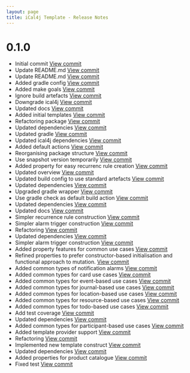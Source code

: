 ```yaml
---
layout: page
title: iCal4j Template - Release Notes
---
```


# 0.1.0

* Initial commit [View commit](http://github.com/ical4j/ical4j-template/commit/030b7b78a8b78e6974c14d986960d0b7a5602193)
* Update README.md [View commit](http://github.com/ical4j/ical4j-template/commit/a48bfdb2cab08b309fca672f8ede0b8ebad14349)
* Update README.md [View commit](http://github.com/ical4j/ical4j-template/commit/e1bc7facac290c069ee9c12f24d041ac767422e1)
* Added gradle config [View commit](http://github.com/ical4j/ical4j-template/commit/9e6896ab05a4544bc55f1719cb02429db739efd6)
* Added make goals [View commit](http://github.com/ical4j/ical4j-template/commit/8d900503452e08dd817b1656f89138a287a2c31d)
* Ignore build artefacts [View commit](http://github.com/ical4j/ical4j-template/commit/bc456a25bcb45550a50ccf654b8271847ad22f99)
* Downgrade ical4j [View commit](http://github.com/ical4j/ical4j-template/commit/6b9060fa3f2c3414bb19565ab015be69bd6b7150)
* Updated docs [View commit](http://github.com/ical4j/ical4j-template/commit/e58d1de1a7e234ddcf81459f18e27bda62b37bf3)
* Added initial templates [View commit](http://github.com/ical4j/ical4j-template/commit/e8031b35b08478b444b0edf57995ffe4e43a3f5b)
* Refactoring package [View commit](http://github.com/ical4j/ical4j-template/commit/e3813e70ca67575070b2cf92efb7132a74ab030e)
* Updated dependencies [View commit](http://github.com/ical4j/ical4j-template/commit/a267d699b75742a2f3ad7e06419982bdf44e2972)
* Updated gradle [View commit](http://github.com/ical4j/ical4j-template/commit/68cacaac5aef01cd715e17de75b322029d6dee5d)
* Updated ical4j dependencies [View commit](http://github.com/ical4j/ical4j-template/commit/9e9047eb286721a63eddafb91ff728ec3f1e1f25)
* Added default actions [View commit](http://github.com/ical4j/ical4j-template/commit/c6321d4c9011439504e9275cc1271f8bf2086892)
* Reorganising package structure [View commit](http://github.com/ical4j/ical4j-template/commit/79849c4d99c5d33e6f60e3f088a805ab34ef68eb)
* Use snapshot version temporarily [View commit](http://github.com/ical4j/ical4j-template/commit/b387bfe32fc76472c3d246c55b968b613046b557)
* Added property for easy recurrenc rule creation [View commit](http://github.com/ical4j/ical4j-template/commit/addb16814d3c46b78ece56136328737b6ed9c3a2)
* Updated overview [View commit](http://github.com/ical4j/ical4j-template/commit/66b5f8a563a23394a55b07f32349a21c8bbe3c33)
* Updated build config to use standard artefacts [View commit](http://github.com/ical4j/ical4j-template/commit/5ad076df9f2779f6b45b3240caa850fc49aa9e34)
* Updated dependencies [View commit](http://github.com/ical4j/ical4j-template/commit/7d7305afc6fec524777ef446e98faa104eca74b2)
* Upgraded gradle wrapper [View commit](http://github.com/ical4j/ical4j-template/commit/086c4657b21460dac37e19df51e3d91288a73713)
* Use gradle check as default build action [View commit](http://github.com/ical4j/ical4j-template/commit/5fa48504c184b4cca0aaf4abc9a1636ca0f699c5)
* Updated dependencies [View commit](http://github.com/ical4j/ical4j-template/commit/2ba1f4f15bdbda2d3f0a6b5cb42eb0be1b5e55f8)
* Updated docs [View commit](http://github.com/ical4j/ical4j-template/commit/c86f748badcd70d21bd9f5746713bafa6149c76e)
* Simpler recurrence rule construction [View commit](http://github.com/ical4j/ical4j-template/commit/0e7760d097ac914ec7adcedf505ca41f0b8aadba)
* Simpler alarm trigger construction [View commit](http://github.com/ical4j/ical4j-template/commit/3c398fa17e298f9ea503cb6d41e597076e9b0ee0)
* Refactoring [View commit](http://github.com/ical4j/ical4j-template/commit/902d40497fb575e7a6155925aee029387f52551d)
* Updated dependencies [View commit](http://github.com/ical4j/ical4j-template/commit/57d47b26a3090b959922fb5a5de8e8c96398e195)
* Simpler alarm trigger construction [View commit](http://github.com/ical4j/ical4j-template/commit/0b3bdd2fa108a76afe0af2eef883a1a0405a3f2d)
* Added property features for common use cases [View commit](http://github.com/ical4j/ical4j-template/commit/c4901582aed65e5fd42af02d56977c95e5b08a9a)
* Refined properties to prefer constructor-based initialisation and functional approach to mutation. [View commit](http://github.com/ical4j/ical4j-template/commit/3ca3080ccbc8dc965abe78778e350e4c52fe51eb)
* Added common types of notification alarms [View commit](http://github.com/ical4j/ical4j-template/commit/440b6165cd3c0f9c581ca933e2c3e0d4b79dcb5e)
* Added common types for card use cases [View commit](http://github.com/ical4j/ical4j-template/commit/57147fa25772e1a940ffc6742c3ef53aca3850c5)
* Added common types for event-based use cases [View commit](http://github.com/ical4j/ical4j-template/commit/1c45ca06c5e89b478f0b0f5dbb80facbeeafe750)
* Added common types for journal-based use cases [View commit](http://github.com/ical4j/ical4j-template/commit/df923fa5aa978ec38f99537dc79b00f8f0ebc34d)
* Added common types for location-based use cases [View commit](http://github.com/ical4j/ical4j-template/commit/0ccc2ea78f1db12101d755f425309e5e368d2330)
* Added common types for resource-based use cases [View commit](http://github.com/ical4j/ical4j-template/commit/93e34ea87a01d6b94e7fe7cad10e1a1d9c30936b)
* Added common types for todo-based use cases [View commit](http://github.com/ical4j/ical4j-template/commit/584136689ae6be09b275c25a1fd44ef1ffeaaa41)
* Add test coverage [View commit](http://github.com/ical4j/ical4j-template/commit/5eceddfe0403af84276e18d9c05588b2482f3e7b)
* Updated dependencies [View commit](http://github.com/ical4j/ical4j-template/commit/9124c79c00562178e8d981d3c2d49001b906e3b6)
* Added common types for participant-based use cases [View commit](http://github.com/ical4j/ical4j-template/commit/fe99ee0d29d193c9921bf0276e15b8216bd1143d)
* Added template provider support [View commit](http://github.com/ical4j/ical4j-template/commit/20014859f602305def727a74a712b3ec4e7d7636)
* Refactoring [View commit](http://github.com/ical4j/ical4j-template/commit/c47b9c051a5e92ccbcde589b38f9053cae69092b)
* Implemented new template construct [View commit](http://github.com/ical4j/ical4j-template/commit/ef88f6dbb7d98a7836f6fefa265d37dc1d14d3c0)
* Updated dependencies [View commit](http://github.com/ical4j/ical4j-template/commit/f59416ca382e7296ff42b55091db1d7eeeada014)
* Added properties for product catalogue [View commit](http://github.com/ical4j/ical4j-template/commit/be599bfdb9e1f06012d097d70724e6056c7ec394)
* Fixed test [View commit](http://github.com/ical4j/ical4j-template/commit/68ca492fadca3caf6202a2b7a0d4dfa04f51b37e)
